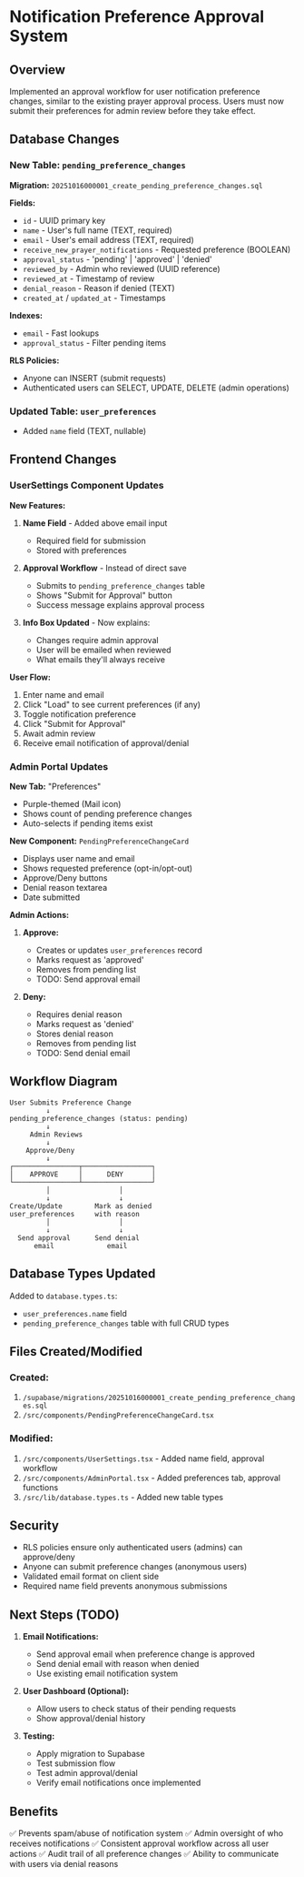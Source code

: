 # Notification Preference Approval System

## Overview
Implemented an approval workflow for user notification preference changes, similar to the existing prayer approval process. Users must now submit their preferences for admin review before they take effect.

## Database Changes

### New Table: `pending_preference_changes`
**Migration:** `20251016000001_create_pending_preference_changes.sql`

**Fields:**
- `id` - UUID primary key
- `name` - User's full name (TEXT, required)
- `email` - User's email address (TEXT, required)
- `receive_new_prayer_notifications` - Requested preference (BOOLEAN)
- `approval_status` - 'pending' | 'approved' | 'denied'
- `reviewed_by` - Admin who reviewed (UUID reference)
- `reviewed_at` - Timestamp of review
- `denial_reason` - Reason if denied (TEXT)
- `created_at` / `updated_at` - Timestamps

**Indexes:**
- `email` - Fast lookups
- `approval_status` - Filter pending items

**RLS Policies:**
- Anyone can INSERT (submit requests)
- Authenticated users can SELECT, UPDATE, DELETE (admin operations)

### Updated Table: `user_preferences`
- Added `name` field (TEXT, nullable)

## Frontend Changes

### UserSettings Component Updates

**New Features:**
1. **Name Field** - Added above email input
   - Required field for submission
   - Stored with preferences

2. **Approval Workflow** - Instead of direct save
   - Submits to `pending_preference_changes` table
   - Shows "Submit for Approval" button
   - Success message explains approval process

3. **Info Box Updated** - Now explains:
   - Changes require admin approval
   - User will be emailed when reviewed
   - What emails they'll always receive

**User Flow:**
1. Enter name and email
2. Click "Load" to see current preferences (if any)
3. Toggle notification preference
4. Click "Submit for Approval"
5. Await admin review
6. Receive email notification of approval/denial

### Admin Portal Updates

**New Tab:** "Preferences"
- Purple-themed (Mail icon)
- Shows count of pending preference changes
- Auto-selects if pending items exist

**New Component:** `PendingPreferenceChangeCard`
- Displays user name and email
- Shows requested preference (opt-in/opt-out)
- Approve/Deny buttons
- Denial reason textarea
- Date submitted

**Admin Actions:**
1. **Approve:**
   - Creates or updates `user_preferences` record
   - Marks request as 'approved'
   - Removes from pending list
   - TODO: Send approval email

2. **Deny:**
   - Requires denial reason
   - Marks request as 'denied'
   - Stores denial reason
   - Removes from pending list
   - TODO: Send denial email

## Workflow Diagram

```
User Submits Preference Change
         ↓
pending_preference_changes (status: pending)
         ↓
     Admin Reviews
         ↓
    Approve/Deny
         ↓
┌────────────────┬─────────────────┐
│    APPROVE     │      DENY       │
└────────────────┴─────────────────┘
         │                 │
         ↓                 ↓
Create/Update        Mark as denied
user_preferences     with reason
         │                 │
         ↓                 ↓
  Send approval      Send denial
      email             email
```

## Database Types Updated

Added to `database.types.ts`:
- `user_preferences.name` field
- `pending_preference_changes` table with full CRUD types

## Files Created/Modified

### Created:
1. `/supabase/migrations/20251016000001_create_pending_preference_changes.sql`
2. `/src/components/PendingPreferenceChangeCard.tsx`

### Modified:
1. `/src/components/UserSettings.tsx` - Added name field, approval workflow
2. `/src/components/AdminPortal.tsx` - Added preferences tab, approval functions
3. `/src/lib/database.types.ts` - Added new table types

## Security

- RLS policies ensure only authenticated users (admins) can approve/deny
- Anyone can submit preference changes (anonymous users)
- Validated email format on client side
- Required name field prevents anonymous submissions

## Next Steps (TODO)

1. **Email Notifications:**
   - Send approval email when preference change is approved
   - Send denial email with reason when denied
   - Use existing email notification system

2. **User Dashboard (Optional):**
   - Allow users to check status of their pending requests
   - Show approval/denial history

3. **Testing:**
   - Apply migration to Supabase
   - Test submission flow
   - Test admin approval/denial
   - Verify email notifications once implemented

## Benefits

✅ Prevents spam/abuse of notification system
✅ Admin oversight of who receives notifications
✅ Consistent approval workflow across all user actions
✅ Audit trail of all preference changes
✅ Ability to communicate with users via denial reasons
